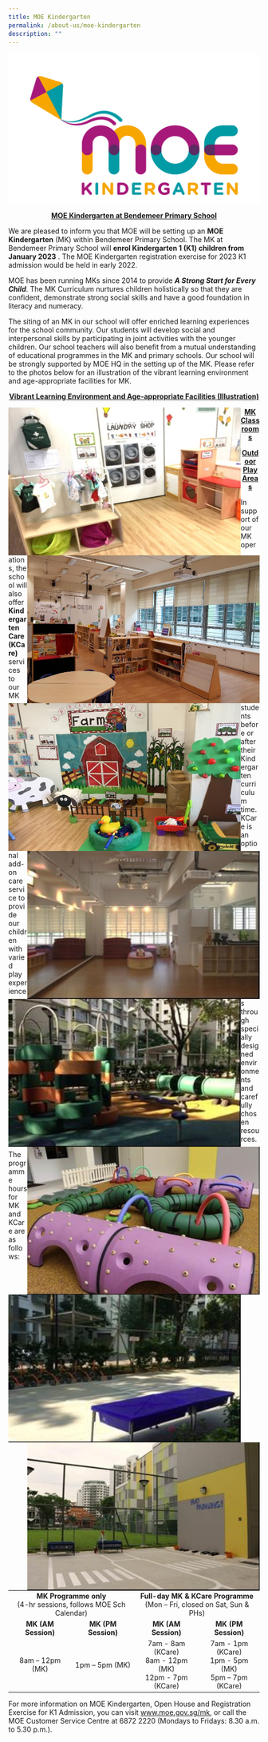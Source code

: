 ```yaml
---
title: MOE Kindergarten
permalink: /about-us/moe-kindergarten
description: ""
---
```

<img src="/images/05%20MOE%20Kindergarten%20Logo.jpg"
		 align="center" />

<p align="center"> <b> <u>MOE Kindergarten at Bendemeer Primary School</u> </b> </p>

We are pleased to inform you that MOE will be setting up an **MOE Kindergarten** (MK) within Bendemeer Primary School. The MK at Bendemeer Primary School will **enrol Kindergarten 1 (K1) children from January 2023** . The MOE Kindergarten registration exercise for 2023 K1 admission would be held in early 2022.

MOE has been running MKs since 2014 to provide ***A Strong Start for Every Child***. The MK Curriculum nurtures children holistically so that they are confident, demonstrate strong social skills and have a good foundation in literacy and numeracy.

The siting of an MK in our school will offer enriched learning experiences for the school community. Our students will develop social and interpersonal skills by participating in joint activities with the younger children. Our school teachers will also benefit from a mutual understanding of educational programmes in the MK and primary schools. Our school will be strongly supported by MOE HQ in the setting up of the MK. Please refer to the photos below for an illustration of the vibrant learning environment and age-appropriate facilities for MK. 



<p align="center"> <b> <u> Vibrant Learning Environment and Age-appropriate Facilities (Illustration) </u></b></p>


<img src="/images/1_LC.jpg"
				 align="left"
				 width="466"
				 height="296"/>
<img src="/images/2_LC.jpg"
				align="right"
				 width="466"
				 height="296"/>
<img src="/images/3_LC.jpg"
				 align="left"
				 width="466"
				 height="296"/>
<img src="/images/4_LC.jpg"
				align="right"
				 width="466"
				 height="296"/>

<p align="center"><b><u>MK Classrooms</u></b></p>

<img src="/images/5_LC.jpg"
				 align="left"
				 width="466"
				 height="296"/>
<img src="/images/6_LC.jpg"
				align="right"
				 width="466"
				 height="296"/>
<img src="/images/7_LC.jpg"
				 align="left"
				 width="466"
				 height="296"/>
<img src="/images/8_LC.jpg"
				align="right"
				 width="466"
				 height="296"/>

<p align="center"> <b> <u> Outdoor Play Areas </u> </b> </p>

In support of our MK operations, the school will also offer **Kindergarten Care (KCare)** services to our MK students before or after their Kindergarten curriculum time. KCare is an optional add-on care service to provide our children with varied play experiences through specially designed environments and carefully chosen resources. 

The programme hours for MK and KCare are as follows:
<table style="text-align:center">
	<tr>
		<td colspan=2> 
			<b> MK Programme only </b> <br>
			(4-hr sessions, follows MOE Sch Calendar)
		</td>
		<td colspan=2>
			<b>Full-day MK & KCare Programme </b> <br>
			(Mon – Fri, closed on Sat, Sun & PHs)
		</td>
	</tr>
	<tr>
		<td>			<b> MK (AM Session) </b>		</td>
		<td>			<b> MK (PM Session) </b>    </td>
		<td>			<b> MK (AM Session) </b>		</td>
		<td>			<b> MK (PM Session) </b>    </td>
	</tr>
	<tr>
		<td> 8am – 12pm (MK) </td>
		<td> 1pm – 5pm (MK) </td>
		<td> 
			7am - 8am (KCare) <br>
			8am - 12pm (MK) <br>
			12pm - 7pm (KCare)
		</td>
		<td>
			7am - 1pm (KCare) <br>
			1pm - 5pm (MK) <br>
			5pm – 7pm (KCare) 
		</td>
	</tr>
</table>

For more information on MOE Kindergarten, Open House and Registration Exercise for K1 Admission, you can visit www.moe.gov.sg/mk, or call the MOE Customer Service Centre at 6872 2220 (Mondays to Fridays: 8.30 a.m. to 5.30 p.m.).